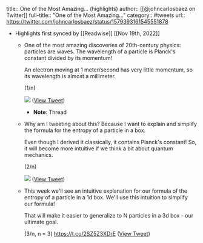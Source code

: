 title:: One of the Most Amazing... (highlights)
author:: [[@johncarlosbaez on Twitter]]
full-title:: "One of the Most Amazing..."
category:: #tweets
url:: https://twitter.com/johncarlosbaez/status/1579393161545551878

- Highlights first synced by [[Readwise]] [[Nov 19th, 2022]]
	- One of the most amazing discoveries of 20th-century physics: particles are waves.   The wavelength of a particle is Planck's constant divided by its momentum!
	  
	  An electron moving at 1 meter/second has very little momentum, so its wavelength is almost a millimeter.
	  
	  (1/n) 
	  
	  ![](https://pbs.twimg.com/media/FesgDNfXgAcGXiy.jpg) ([View Tweet](https://twitter.com/johncarlosbaez/status/1579393161545551878))
		- **Note**: Thread
	- Why am I tweeting about this?  Because I want to explain and simplify the formula for the entropy of a particle in a box.  
	  
	  Even though I derived it classically, it contains Planck's constant!  So, it will become more intuitive if we think a bit about quantum mechanics.
	  
	  (2/n) 
	  
	  ![](https://pbs.twimg.com/media/FesjE_yWYAcPcL-.jpg) ([View Tweet](https://twitter.com/johncarlosbaez/status/1579395764748681216))
	- This week we'll see an intuitive explanation for our formula of the entropy of a particle in a 1d box.   We'll use this intuition to simplify our formula!
	  
	  That will make it easier to generalize to N particles in a 3d box - our ultimate goal.
	  
	  (3/n, n = 3)
	  https://t.co/2SZ5Z3XDrE ([View Tweet](https://twitter.com/johncarlosbaez/status/1579398099969413120))